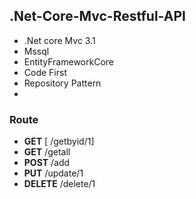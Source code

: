 ## .Net-Core-Mvc-Restful-API

- .Net core Mvc 3.1
- Mssql
- EntityFrameworkCore
- Code First
- Repository Pattern
- 
### Route

- **GET**    [ /getbyid/1]
- **GET**     /getall
- **POST**    /add
- **PUT**     /update/1
- **DELETE**  /delete/1

